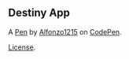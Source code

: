 Destiny App
-----------


A [Pen](https://codepen.io/alfonzo1215/pen/jOrrjQm) by [Alfonzo1215](https://codepen.io/alfonzo1215) on [CodePen](https://codepen.io).

[License](https://codepen.io/alfonzo1215/pen/jOrrjQm/license).